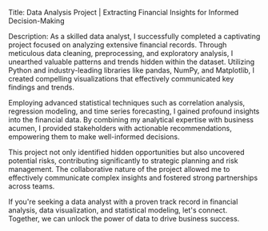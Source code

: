 Title: Data Analysis Project | Extracting Financial Insights for Informed Decision-Making

Description:
As a skilled data analyst, I successfully completed a captivating project focused on analyzing extensive financial records. Through meticulous data cleaning, preprocessing, and exploratory analysis, I unearthed valuable patterns and trends hidden within the dataset. Utilizing Python and industry-leading libraries like pandas, NumPy, and Matplotlib, I created compelling visualizations that effectively communicated key findings and trends.

Employing advanced statistical techniques such as correlation analysis, regression modeling, and time series forecasting, I gained profound insights into the financial data. By combining my analytical expertise with business acumen, I provided stakeholders with actionable recommendations, empowering them to make well-informed decisions.

This project not only identified hidden opportunities but also uncovered potential risks, contributing significantly to strategic planning and risk management. The collaborative nature of the project allowed me to effectively communicate complex insights and fostered strong partnerships across teams.

If you're seeking a data analyst with a proven track record in financial analysis, data visualization, and statistical modeling, let's connect. Together, we can unlock the power of data to drive business success.